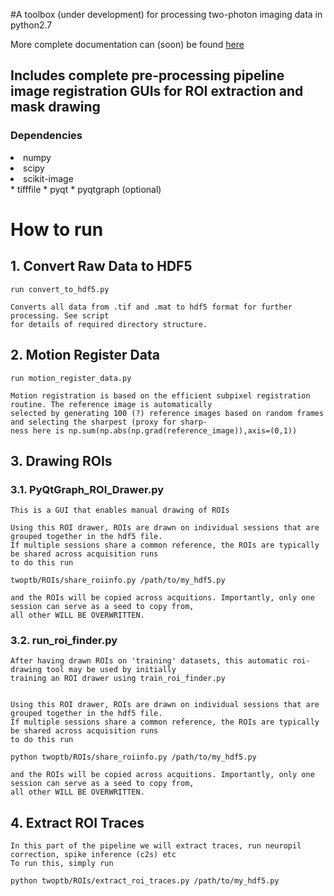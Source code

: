 #A toolbox (under development) for processing two-photon imaging data in python2.7

More complete documentation can (soon) be found <a href="https://yves-weissenberger.github.io/twoptb/">here </a>


<h2> Includes complete pre-processing pipeline image registration GUIs for ROI extraction and mask drawing</h2>


<h3>Dependencies</h3>

<li>numpy</li>
<li>scipy</li>
<li>scikit-image</li>
* tifffile
* pyqt
* pyqtgraph (optional)



# How to run 

## 1. Convert Raw Data to HDF5 

    run convert_to_hdf5.py

    Converts all data from .tif and .mat to hdf5 format for further processing. See script 
    for details of required directory structure.

## 2. Motion Register Data

    run motion_register_data.py
    
    Motion registration is based on the efficient subpixel registration routine. The reference image is automatically
    selected by generating 100 (?) reference images based on random frames and selecting the sharpest (proxy for sharp-
    ness here is np.sum(np.abs(np.grad(reference_image)),axis=(0,1))

## 3. Drawing ROIs

### 3.1. PyQtGraph_ROI_Drawer.py
    This is a GUI that enables manual drawing of ROIs

    Using this ROI drawer, ROIs are drawn on individual sessions that are grouped together in the hdf5 file.
    If multiple sessions share a common reference, the ROIs are typically be shared across acquisition runs
    to do this run 

    twoptb/ROIs/share_roiinfo.py /path/to/my_hdf5.py

    and the ROIs will be copied across acquitions. Importantly, only one session can serve as a seed to copy from,
    all other WILL BE OVERWRITTEN. 

### 3.2. run_roi_finder.py
    After having drawn ROIs on 'training' datasets, this automatic roi-drawing tool may be used by initially 
    training an ROI drawer using train_roi_finder.py
    

    Using this ROI drawer, ROIs are drawn on individual sessions that are grouped together in the hdf5 file.
    If multiple sessions share a common reference, the ROIs are typically be shared across acquisition runs
    to do this run 

    python twoptb/ROIs/share_roiinfo.py /path/to/my_hdf5.py

    and the ROIs will be copied across acquitions. Importantly, only one session can serve as a seed to copy from,
    all other WILL BE OVERWRITTEN. 


## 4. Extract ROI Traces

    In this part of the pipeline we will extract traces, run neuropil correction, spike inference (c2s) etc
    To run this, simply run

    python twoptb/ROIs/extract_roi_traces.py /path/to/my_hdf5.py
